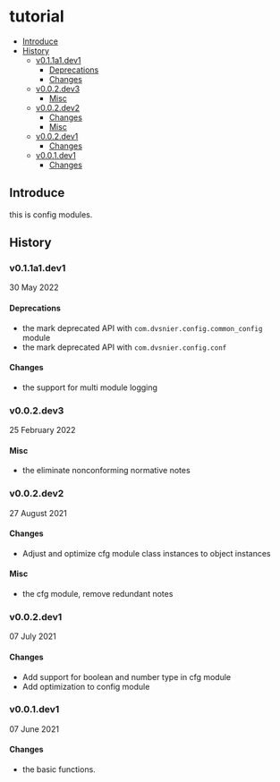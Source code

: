 # tutorial

- [Introduce](#introduce)
- [History](#history)
  - [v0.1.1a1.dev1](#v011a1dev1)
    - [Deprecations](#deprecations)
    - [Changes](#changes)
  - [v0.0.2.dev3](#v002dev3)
    - [Misc](#misc)
  - [v0.0.2.dev2](#v002dev2)
    - [Changes](#changes-1)
    - [Misc](#misc-1)
  - [v0.0.2.dev1](#v002dev1)
    - [Changes](#changes-2)
  - [v0.0.1.dev1](#v001dev1)
    - [Changes](#changes-3)

## Introduce

this is config modules.

## History

### v0.1.1a1.dev1

30 May 2022

#### Deprecations

- the mark deprecated API with `com.dvsnier.config.common_config` module
- the mark deprecated API with `com.dvsnier.config.conf`

#### Changes

- the support for multi module logging

### v0.0.2.dev3

25 February 2022

#### Misc

- the eliminate nonconforming normative notes

### v0.0.2.dev2

27 August 2021

#### Changes

- Adjust and optimize cfg module class instances to object instances

#### Misc

- the cfg module, remove redundant notes

### v0.0.2.dev1

07 July 2021

#### Changes

- Add support for boolean and number type in cfg module
- Add optimization to config module

### v0.0.1.dev1

07 June 2021

#### Changes

- the basic functions.
